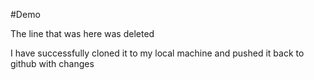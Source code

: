 #Demo

The line that was here was deleted

I have successfully cloned it to my local machine and pushed it back to github with changes


